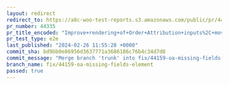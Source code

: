 ```yaml
---
layout: redirect
redirect_to: https://a8c-woo-test-reports.s3.amazonaws.com/public/pr/44335/e2e/index.html
pr_number: 44335
pr_title_encoded: "Improve+rendering+of+Order+Attribution+inputs%2C+move+it+fully+to+JS"
pr_test_type: e2e
last_published: "2024-02-26 11:55:28 +0000"
commit_sha: bd9bb0e86956d3637771a3686186c76b4c34d7d8
commit_message: "Merge branch 'trunk' into fix/44159-oa-missing-fields-element"
branch_name: fix/44159-oa-missing-fields-element
passed: true
---
```

